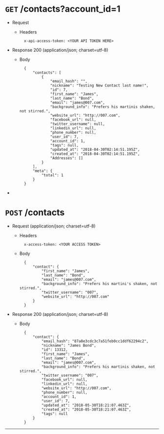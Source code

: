 # `GET` /contacts?account_id=1

+ Request

    + Headers

            x-api-access-token: <YOUR API TOKEN HERE>

+ Response 200 (application/json; charset=utf-8)

    + Body

            {
                "contacts": [
                    {
                        "email_hash": "",
                        "nickname": "Testing New Contact last name!",
                        "id": 7,
                        "first_name": "James",
                        "last_name": "Bond",
                        "email": "james@007.com",
                        "background_info": "Prefers his martinis shaken, not stirred.",
                        "website_url": "http://007.com",
                        "facebook_url": null,
                        "twitter_username": null,
                        "linkedin_url": null,
                        "phone_number": null,
                        "user_id": 7,
                        "account_id": 1,
                        "tags": null,
                        "updated_at": "2018-04-30T02:14:51.195Z",
                        "created_at": "2018-04-30T02:14:51.195Z",
                        "Addresses": []
                    }
                ],
                "meta": {
                    "total": 1
                }
            }


*
# `POST` /contacts

+ Request (application/json; charset=utf-8)

    + Headers

            x-access-token: <YOUR ACCESS TOKEN>

    + Body

            {
                "contact": {
                    "first_name": "James",
                    "last_name": "Bond",
                    "email": "james@007.com",
                    "background_info": "Prefers his martini's shaken, not stirred.",
                    "twitter_username": "007",
                    "website_url": "http://007.com"
                }
            }

+ Response 200 (application/json; charset=utf-8)

    + Body

            {
                "contact": {
                    "email_hash": "87a8e3cdc3c7a51feb0cc1ddf62294c2",
                    "nickname": "James Bond",
                    "id": 13312,
                    "first_name": "James",
                    "last_name": "Bond",
                    "email": "james@007.com",
                    "background_info": "Prefers his martinis shaken, not stirred.",
                    "twitter_username": "007",
                    "facebook_url": null,
                    "linkedin_url": null,
                    "website_url": "http://007.com",
                    "phone_number": null,
                    "account_id": 1,
                    "user_id": 7,
                    "updated_at": "2018-05-30T18:21:07.463Z",
                    "created_at": "2018-05-30T18:21:07.463Z",
                    "tags": null
                }
            }

***




